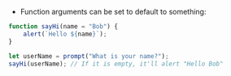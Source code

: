 - Function arguments can be set to default to something:

```js
function sayHi(name = "Bob") {
	alert(`Hello ${name}`);
}

let userName = prompt("What is your name?"); 
sayHi(userName); // If it is empty, it'll alert "Hello Bob"
```
